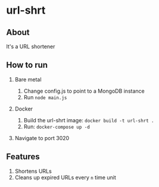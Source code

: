 # url-shrt

## About
It's a URL shortener

## How to run
1. Bare metal
	1. Change config.js to point to a MongoDB instance
	2. Run `node main.js`
	
2. Docker
	1. Build the url-shrt image:
	`docker build -t url-shrt .`
	2. Run:
	`docker-compose up -d`

3. Navigate to port 3020

## Features
1. Shortens URLs
2. Cleans up expired URLs every `n` time unit